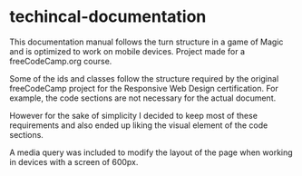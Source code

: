 # techincal-documentation
This documentation manual follows the turn structure in a game of Magic and is optimized to work on mobile devices. Project made for a freeCodeCamp.org course.

Some of the ids and classes follow the structure required by the original freeCodeCamp project for the Responsive Web Design certification. For example, the code sections are not necessary for the actual document.

However for the sake of simplicity I decided to keep most of these requirements and also ended up liking the visual element of the code sections.

A media query was included to modify the layout of the page when working in devices with a screen of 600px.
